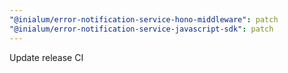 ```yaml
---
"@inialum/error-notification-service-hono-middleware": patch
"@inialum/error-notification-service-javascript-sdk": patch
---
```


Update release CI
